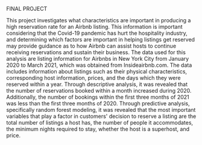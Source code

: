 FINAL PROJECT 

This project investigates what characteristics are important in producing a high reservation rate for an Airbnb listing. This information is important considering that the Covid-19 pandemic has hurt the hospitality industry, and determining which factors are important in helping listings get reserved may provide guidance as to how Airbnb can assist hosts to continue receiving reservations and sustain their business. The data used for this analysis are listing information for Airbnbs in New York City from January 2020 to March 2021, which was obtained from Insideairbnb.com. The data includes information about listings such as their physical characteristics, corresponding host information, prices, and the days which they were reserved within a year. Through descriptive analysis, it was revealed that the number of reservations booked within a month increased during 2020. Additionally, the number of bookings within the first three months of 2021 was less than the first three months of 2020. Through predictive analysis, specifically random forest modeling, it was revealed that the most important variables that play a factor in customers' decision to reserve a listing are the total number of listings a host has, the number of people it accommodates, the minimum nights required to stay, whether the host is a superhost, and price. 

